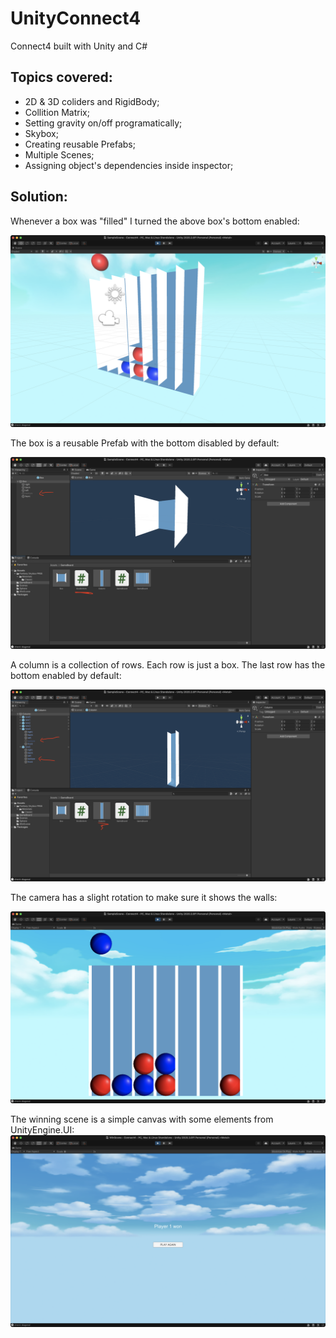 # UnityConnect4
Connect4 built with Unity and C#

## Topics covered:
- 2D & 3D coliders and RigidBody;
- Collition Matrix;
- Setting gravity on/off programatically;
- Skybox;
- Creating reusable Prefabs;
- Multiple Scenes;
- Assigning object's dependencies inside inspector;



## Solution:

Whenever a box was "filled" I turned the above box's bottom enabled:

![plot](Misc/readme_images/2.png)

The box is a reusable Prefab with the bottom disabled by default:

![plot](Misc/readme_images/3.png)

A column is a collection of rows. Each row is just a box. The last row has the bottom enabled by default:

![plot](Misc/readme_images/4.png)

The camera has a slight rotation to make sure it shows the walls:

![plot](Misc/readme_images/5.png)

The winning scene is a simple canvas with some elements from UnityEngine.UI:
![plot](Misc/readme_images/1.png)

